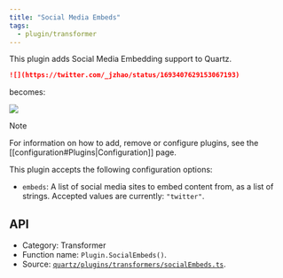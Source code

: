 ```yaml
---
title: "Social Media Embeds"
tags:
  - plugin/transformer
---
```


This plugin adds Social Media Embedding support to Quartz.

```markdown
![](https://twitter.com/_jzhao/status/1693407629153067193)
```

becomes:

![](https://twitter.com/_jzhao/status/1693407629153067193)

> [!note]
> For information on how to add, remove or configure plugins, see the [[configuration#Plugins|Configuration]] page.

This plugin accepts the following configuration options:

- `embeds`: A list of social media sites to embed content from, as a list of strings. Accepted values are currently: `"twitter"`.

## API

- Category: Transformer
- Function name: `Plugin.SocialEmbeds()`.
- Source: [`quartz/plugins/transformers/socialEmbeds.ts`](https://github.com/jackyzha0/quartz/blob/v4/quartz/plugins/transformers/socialEmbeds.ts).
